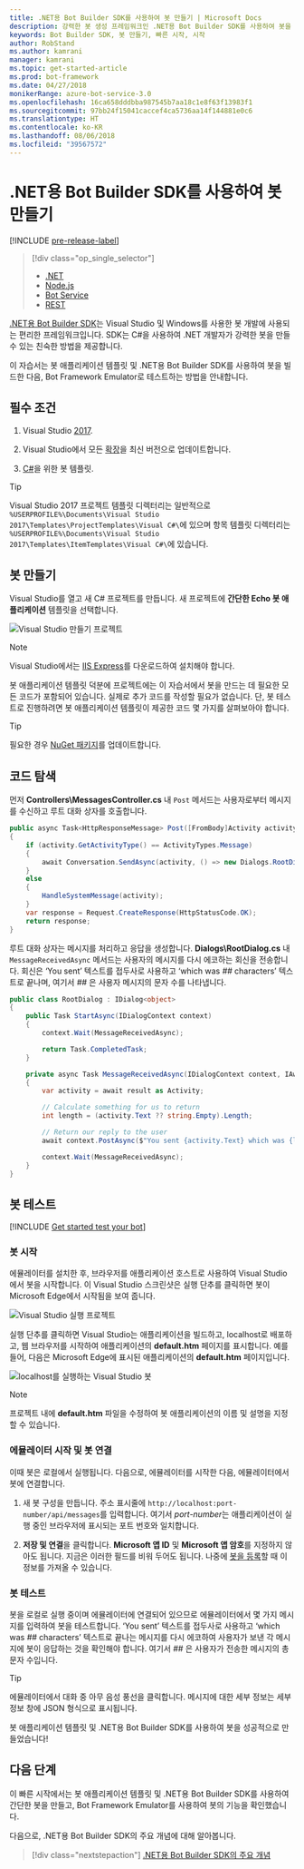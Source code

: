 ```yaml
---
title: .NET용 Bot Builder SDK를 사용하여 봇 만들기 | Microsoft Docs
description: 강력한 봇 생성 프레임워크인 .NET용 Bot Builder SDK를 사용하여 봇을 만듭니다.
keywords: Bot Builder SDK, 봇 만들기, 빠른 시작, 시작
author: RobStand
ms.author: kamrani
manager: kamrani
ms.topic: get-started-article
ms.prod: bot-framework
ms.date: 04/27/2018
monikerRange: azure-bot-service-3.0
ms.openlocfilehash: 16ca658dddbba987545b7aa18c1e8f63f13983f1
ms.sourcegitcommit: 97bb24f15041caccef4ca5736aa14f144881e0c6
ms.translationtype: HT
ms.contentlocale: ko-KR
ms.lasthandoff: 08/06/2018
ms.locfileid: "39567572"
---
```

# <a name="create-a-bot-with-the-bot-builder-sdk-for-net"></a>.NET용 Bot Builder SDK를 사용하여 봇 만들기

[!INCLUDE [pre-release-label](../includes/pre-release-label-v3.md)]

> [!div class="op_single_selector"]
> - [.NET](../dotnet/bot-builder-dotnet-quickstart.md)
> - [Node.js](../nodejs/bot-builder-nodejs-quickstart.md)
> - [Bot Service](../bot-service-quickstart.md)
> - [REST](../rest-api/bot-framework-rest-connector-quickstart.md)

<a href="https://github.com/Microsoft/BotBuilder" target="_blank">.NET용 Bot Builder SDK</a>는 Visual Studio 및 Windows를 사용한 봇 개발에 사용되는 편리한 프레임워크입니다. SDK는 C#을 사용하여 .NET 개발자가 강력한 봇을 만들 수 있는 친숙한 방법을 제공합니다.


이 자습서는 봇 애플리케이션 템플릿 및 .NET용 Bot Builder SDK를 사용하여 봇을 빌드한 다음, Bot Framework Emulator로 테스트하는 방법을 안내합니다.

## <a name="prerequisites"></a>필수 조건
1. Visual Studio [2017](https://www.visualstudio.com/).

2. Visual Studio에서 모든 [확장](https://docs.microsoft.com/en-us/visualstudio/extensibility/how-to-update-a-visual-studio-extension)을 최신 버전으로 업데이트합니다.

3. [C#](https://marketplace.visualstudio.com/items?itemName=BotBuilder.BotBuilderV3)을 위한 봇 템플릿.

> [!TIP]
> Visual Studio 2017 프로젝트 템플릿 디렉터리는 일반적으로 `%USERPROFILE%\Documents\Visual Studio 2017\Templates\ProjectTemplates\Visual C#\`에 있으며 항목 템플릿 디렉터리는 `%USERPROFILE%\Documents\Visual Studio 2017\Templates\ItemTemplates\Visual C#\`에 있습니다.

## <a name="create-your-bot"></a>봇 만들기

Visual Studio를 열고 새 C# 프로젝트를 만듭니다. 새 프로젝트에 **간단한 Echo 봇 애플리케이션** 템플릿을 선택합니다.

![Visual Studio 만들기 프로젝트](../media/connector-getstarted-create-project.png)

> [!NOTE]
> Visual Studio에서는 [IIS Express](https://www.microsoft.com/en-us/download/details.aspx?id=48264)를 다운로드하여 설치해야 합니다. 

봇 애플리케이션 템플릿 덕분에 프로젝트에는 이 자습서에서 봇을 만드는 데 필요한 모든 코드가 포함되어 있습니다. 실제로 추가 코드를 작성할 필요가 없습니다. 단, 봇 테스트로 진행하려면 봇 애플리케이션 템플릿이 제공한 코드 몇 가지를 살펴보아야 합니다.

> [!TIP] 
> 필요한 경우 [NuGet 패키지](https://docs.microsoft.com/en-us/nuget/quickstart/install-and-use-a-package-in-visual-studio)를 업데이트합니다.

## <a name="explore-the-code"></a>코드 탐색

먼저 **Controllers\MessagesController.cs** 내 `Post` 메서드는 사용자로부터 메시지를 수신하고 루트 대화 상자를 호출합니다.

```csharp
public async Task<HttpResponseMessage> Post([FromBody]Activity activity)
{
    if (activity.GetActivityType() == ActivityTypes.Message)
    {
        await Conversation.SendAsync(activity, () => new Dialogs.RootDialog());
    }
    else
    {
        HandleSystemMessage(activity);
    }
    var response = Request.CreateResponse(HttpStatusCode.OK);
    return response;
}

```

루트 대화 상자는 메시지를 처리하고 응답을 생성합니다. **Dialogs\RootDialog.cs** 내 `MessageReceivedAsync` 메서드는 사용자의 메시지를 다시 에코하는 회신을 전송합니다. 회신은 ‘You sent’ 텍스트를 접두사로 사용하고 ‘which was *##* characters’ 텍스트로 끝나며, 여기서 *##* 은 사용자 메시지의 문자 수를 나타냅니다.

```csharp
public class RootDialog : IDialog<object>
{
    public Task StartAsync(IDialogContext context)
    {
        context.Wait(MessageReceivedAsync);

        return Task.CompletedTask;
    }

    private async Task MessageReceivedAsync(IDialogContext context, IAwaitable<object> result)
    {
        var activity = await result as Activity;

        // Calculate something for us to return
        int length = (activity.Text ?? string.Empty).Length;

        // Return our reply to the user
        await context.PostAsync($"You sent {activity.Text} which was {length} characters");

        context.Wait(MessageReceivedAsync);
    }
}
```

## <a name="test-your-bot"></a>봇 테스트

[!INCLUDE [Get started test your bot](../includes/snippet-getstarted-test-bot.md)]

### <a name="start-your-bot"></a>봇 시작

에뮬레이터를 설치한 후, 브라우저를 애플리케이션 호스트로 사용하여 Visual Studio에서 봇을 시작합니다.
이 Visual Studio 스크린샷은 실행 단추를 클릭하면 봇이 Microsoft Edge에서 시작됨을 보여 줍니다.

![Visual Studio 실행 프로젝트](../media/connector-getstarted-start-bot-locally.png)

실행 단추를 클릭하면 Visual Studio는 애플리케이션을 빌드하고, localhost로 배포하고, 웹 브라우저를 시작하여 애플리케이션의 **default.htm** 페이지를 표시합니다.
예를 들어, 다음은 Microsoft Edge에 표시된 애플리케이션의 **default.htm** 페이지입니다.

![localhost를 실행하는 Visual Studio 봇](../media/connector-getstarted-bot-running-localhost.png)

> [!NOTE]
> 프로젝트 내에 **default.htm** 파일을 수정하여 봇 애플리케이션의 이름 및 설명을 지정할 수 있습니다.

### <a name="start-the-emulator-and-connect-your-bot"></a>에뮬레이터 시작 및 봇 연결

이때 봇은 로컬에서 실행됩니다.
다음으로, 에뮬레이터를 시작한 다음, 에뮬레이터에서 봇에 연결합니다.

1. 새 봇 구성을 만듭니다. 주소 표시줄에 `http://localhost:port-number/api/messages`를 입력합니다. 여기서 *port-number*는 애플리케이션이 실행 중인 브라우저에 표시되는 포트 번호와 일치합니다.

2. **저장 및 연결**을 클릭합니다. **Microsoft 앱 ID** 및 **Microsoft 앱 암호**를 지정하지 않아도 됩니다. 지금은 이러한 필드를 비워 두어도 됩니다. 나중에 [봇을 등록](~/bot-service-quickstart-registration.md)할 때 이 정보를 가져올 수 있습니다.

### <a name="test-your-bot"></a>봇 테스트

봇을 로컬로 실행 중이며 에뮬레이터에 연결되어 있으므로 에뮬레이터에서 몇 가지 메시지를 입력하여 봇을 테스트합니다.
‘You sent’ 텍스트를 접두사로 사용하고 ‘which was *##* characters’ 텍스트로 끝나는 메시지를 다시 에코하여 사용자가 보낸 각 메시지에 봇이 응답하는 것을 확인해야 합니다. 여기서 *##* 은 사용자가 전송한 메시지의 총 문자 수입니다.


> [!TIP]
> 에뮬레이터에서 대화 중 아무 음성 풍선을 클릭합니다. 메시지에 대한 세부 정보는 세부 정보 창에 JSON 형식으로 표시됩니다.

봇 애플리케이션 템플릿 및 .NET용 Bot Builder SDK를 사용하여 봇을 성공적으로 만들었습니다!

## <a name="next-steps"></a>다음 단계

이 빠른 시작에서는 봇 애플리케이션 템플릿 및 .NET용 Bot Builder SDK를 사용하여 간단한 봇을 만들고, Bot Framework Emulator를 사용하여 봇의 기능을 확인했습니다.

다음으로, .NET용 Bot Builder SDK의 주요 개념에 대해 알아봅니다.

> [!div class="nextstepaction"]
> [.NET용 Bot Builder SDK의 주요 개념](bot-builder-dotnet-concepts.md)

